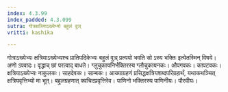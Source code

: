 ```yaml
---
index: 4.3.99
index_padded: 4.3.099
sutra: गोत्रक्षत्रियाऽख्येभ्यो बहुलं वुञ्
vritti: kashika

---
```

गोत्राऽख्येभ्यः क्षत्रियाऽख्येभ्यश्च प्रातिपदिकेभ्यः बहुलं वुञ् प्रत्ययो भवति सो ऽस्य भक्तिः इत्येतस्मिन् विषये। अणो ऽपवादः। वृद्धाच् छां परत्वाद् बाधते। ग्लुचुकायनिर्भक्तिरस्य ग्लौचुकायनकः। औपगवकः। कापटवकः। क्षत्रियाऽख्येभ्यः नाकुलकः। साहदेवकः। साम्बकः। आख्याग्रहणं प्रसिद्धक्षत्रियशब्दपरिग्रहार्थं, यथाकथञ्चित् क्षत्रियवृत्तिभ्यो मा भूत्। बहुलग्रहणात् क्वचिदप्रवृत्तिरेव। पाणिनो भक्तिरस्य पाणिनीयः। पौरवीयः।